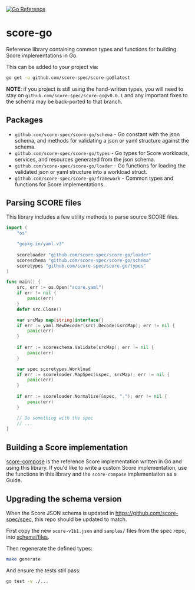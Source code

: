 [![Go Reference](https://pkg.go.dev/badge/github.com/score-spec/score-go.svg)](https://pkg.go.dev/github.com/score-spec/score-go)

# score-go

Reference library containing common types and functions for building Score implementations in Go.

This can be added to your project via:

```sh
go get -u github.com/score-spec/score-go@latest
```

**NOTE**: if you project is still using the hand-written types, you will need to stay on `github.com/score-spec/score-go@v0.0.1`
and any important fixes to the schema may be back-ported to that branch.

## Packages

- `github.com/score-spec/score-go/schema` - Go constant with the json schema, and methods for validating a json or yaml structure against the schema.
- `github.com/score-spec/score-go/types` - Go types for Score workloads, services, and resources generated from the json schema.
- `github.com/score-spec/score-go/loader` - Go functions for loading the validated json or yaml structure into a workload struct. 
- `github.com/score-spec/score-go/framework`  - Common types and functions for Score implementations.

## Parsing SCORE files

This library includes a few utility methods to parse source SCORE files.

```go
import (
    "os"

    "gopkg.in/yaml.v3"
	
    scoreloader "github.com/score-spec/score-go/loader"
    scoreschema "github.com/score-spec/score-go/schema"
    scoretypes "github.com/score-spec/score-go/types"
)

func main() {
    src, err := os.Open("score.yaml")
    if err != nil {
        panic(err)
    }
    defer src.Close()

    var srcMap map[string]interface{}
    if err := yaml.NewDecoder(src).Decode(&srcMap); err != nil {
        panic(err)
    }
    
    if err := scoreschema.Validate(srcMap); err != nil {
        panic(err)
    }

    var spec scoretypes.Workload
    if err := scoreloader.MapSpec(&spec, srcMap); err != nil {
        panic(err)
    }
    
    if err := scoreloader.Normalize(&spec, "."); err != nil {
        panic(err)
    }

    // Do something with the spec
    // ...
}
```

## Building a Score implementation

[score-compose](https://github.com/score-spec/score-compose) is the reference Score implementation written in Go and using this library. If you'd like to write a custom Score implementation, use the functions in this library and the `score-compose` implementation as a Guide.

## Upgrading the schema version

When the Score JSON schema is updated in <https://github.com/score-spec/spec>, this repo should be updated to match.

First copy the new `score-v1b1.json` and `samples/` files from the spec repo, into [schema/files](schema/files).

Then regenerate the defined types:

```sh
make generate
```

And ensure the tests still pass:

```sh
go test -v ./...
```
